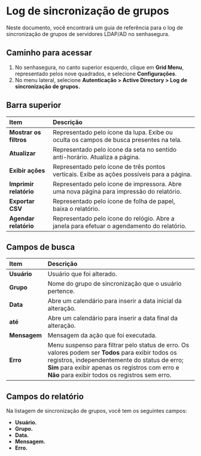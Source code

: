 # Log de sincronização de grupos

Neste documento, você encontrará um guia de referência para o log de sincronização de grupos de servidores LDAP/AD no senhasegura.

## Caminho para acessar

1. No senhasegura, no canto superior esquerdo, clique em **Grid Menu**, representado pelos nove quadrados, e selecione **Configurações**.  
2. No menu lateral, selecione **Autenticação \> Active Directory \> Log de sincronização de grupos.**

## Barra superior

| Item  | Descrição |
| :---- | :---- |
| **Mostrar os filtros** | Representado pelo ícone da lupa. Exibe ou oculta os campos de busca presentes na tela. |
| **Atualizar** | Representado pelo ícone da seta no sentido anti-horário. Atualiza a página. |
| **Exibir ações** | Representado pelo ícone de três pontos verticais. Exibe as  ações possíveis para a página. |
| **Imprimir relatório** | Representado pelo ícone de impressora. Abre uma nova página para impressão do relatório. |
| **Exportar CSV** | Representado pelo ícone de folha de papel, baixa o relatório. |
| **Agendar relatório** | Representado pelo ícone do relógio. Abre a janela para efetuar o agendamento do relatório. |

## Campos de busca

| Item | Descrição |
| :---- | :---- |
| **Usuário** | Usuário que foi alterado. |
| **Grupo** | Nome do grupo de sincronização que o usuário pertence. |
| **Data** | Abre um calendário para inserir a data inicial da alteração. |
| **até** | Abre um calendário para inserir a data final da alteração. |
| **Mensagem** | Mensagem da ação que foi executada. |
| **Erro** | Menu suspenso para filtrar pelo status de erro. Os valores podem ser **Todos** para exibir todos os registros, independentemente do status de erro; **Sim** para exibir apenas os registros com erro e **Não** para exibir todos os registros sem erro. |

## Campos do relatório

Na listagem de sincronização de grupos, você tem os seguintes campos:

* **Usuário.**  
* **Grupo.**  
* **Data.**  
* **Mensagem.**  
* **Erro.**